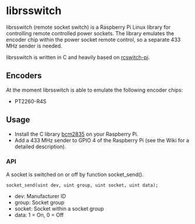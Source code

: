 librsswitch
===========
librsswitch (remote socket switch) is a Raspberry Pi Linux library for controlling remote controlled power sockets.
The library emulates the encoder chip within the power socket remote control, so a separate 433 MHz sender is needed.

librsswitch is written in C and heavily based on [rcswitch-pi](https://github.com/r10r/rcswitch-pi).

Encoders
-------
At the moment librsswitch is able to emulate the following encoder chips:

- PT2260-R4S

Usage
-------
- Install the C library [bcm2835](http://www.open.com.au/mikem/bcm2835/) on your Raspberry Pi.
- Add a 433 MHz sender to GPIO 4 of the Raspberry Pi (see the Wiki for a detailed description).

### API
A socket is switched on or off by function socket_send().

    socket_send(uint dev, uint group, uint socket, uint data);

- dev: Manufacturer ID
- group: Socket group
- socket: Socket within a socket group
- data: 1 = On, 0 = Off

